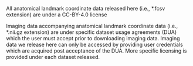 All anatomical landmark coordinate data released here (i.e., *.fcsv extension) are under a  CC-BY-4.0 license

Imaging data accompanying anatomical landmark coordinate data (i.e., *.nii.gz extension) are under specific dataset usage agreements (DUA) which the user must accept prior to downloading imaging data. Imaging data we release here can only be accessed by providing user credentials which are acquired post acceptance of the DUA. More specific licensing is provided under each dataset released. 
